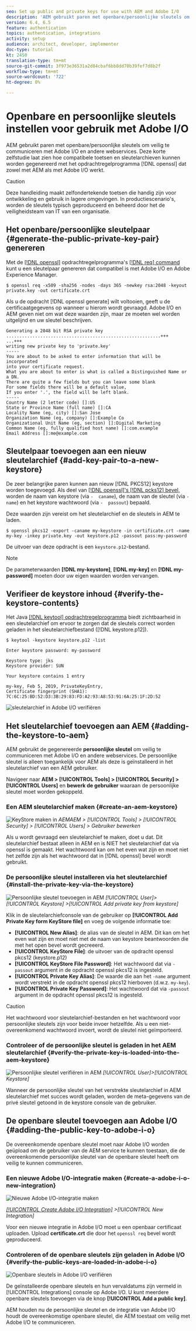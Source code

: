 ```yaml
---
seo: Set up public and private keys for use with AEM and Adobe I/O
description: 'AEM gebruikt paren met openbare/persoonlijke sleutels om veilig te communiceren met Adobe I/O en andere webservices. Deze korte zelfstudie laat zien hoe compatibele toetsen en sleutelarchieven kunnen worden gegenereerd met het openssl-opdrachtregelprogramma dat zowel met AEM als met Adobe I/O werkt. '
version: 6.4, 6.5
feature: authentication
topics: authentication, integrations
activity: setup
audience: architect, developer, implementer
doc-type: tutorial
kt: 2450
translation-type: tm+mt
source-git-commit: 3f973e36531a2d04cbaf6bb8dd70b39fef7d8b2f
workflow-type: tm+mt
source-wordcount: '722'
ht-degree: 0%

---
```



# Openbare en persoonlijke sleutels instellen voor gebruik met Adobe I/O

AEM gebruikt paren met openbare/persoonlijke sleutels om veilig te communiceren met Adobe I/O en andere webservices. Deze korte zelfstudie laat zien hoe compatibele toetsen en sleutelarchieven kunnen worden gegenereerd met het opdrachtregelprogramma [!DNL openssl] dat zowel met AEM als met Adobe I/O werkt.

>[!CAUTION]
>
>Deze handleiding maakt zelfondertekende toetsen die handig zijn voor ontwikkeling en gebruik in lagere omgevingen. In productiescenario&#39;s, worden de sleutels typisch geproduceerd en beheerd door het de veiligheidsteam van IT van een organisatie.

## Het openbare/persoonlijke sleutelpaar {#generate-the-public-private-key-pair} genereren

Met de [[!DNL openssl]](https://www.openssl.org/docs/man1.0.2/man1/openssl.html) opdrachtregelprogramma&#39;s [[!DNL req] command](https://www.openssl.org/docs/man1.0.2/man1/req.html) kunt u een sleutelpaar genereren dat compatibel is met Adobe I/O en Adobe Experience Manager.

```shell
$ openssl req -x509 -sha256 -nodes -days 365 -newkey rsa:2048 -keyout private.key -out certificate.crt
```

Als u de opdracht [!DNL openssl generate] wilt voltooien, geeft u de certificaatgegevens op wanneer u hierom wordt gevraagd. Adobe I/O en AEM geven niet om wat deze waarden zijn, maar ze moeten wel worden uitgelijnd en uw sleutel beschrijven.

```
Generating a 2048 bit RSA private key
...........................................................+++
...+++
writing new private key to 'private.key'
-----
You are about to be asked to enter information that will be incorporated
into your certificate request.
What you are about to enter is what is called a Distinguished Name or a DN.
There are quite a few fields but you can leave some blank
For some fields there will be a default value,
If you enter '.', the field will be left blank.
-----
Country Name (2 letter code) []:US
State or Province Name (full name) []:CA
Locality Name (eg, city) []:San Jose
Organization Name (eg, company) []:Example Co
Organizational Unit Name (eg, section) []:Digital Marketing
Common Name (eg, fully qualified host name) []:com.example
Email Address []:me@example.com
```

## Sleutelpaar toevoegen aan een nieuw sleutelarchief {#add-key-pair-to-a-new-keystore}

De zeer belangrijke paren kunnen aan nieuw [!DNL PKCS12] keystore worden toegevoegd. Als deel van [[!DNL openssl]'s [!DNL pcks12] bevel, ](https://www.openssl.org/docs/man1.0.2/man1/pkcs12.html) worden de naam van keystore (via `-  caname`), de naam van de sleutel (via `-name`) en het keystore wachtwoord (via `-  passout`) bepaald.

Deze waarden zijn vereist om het sleutelarchief en de sleutels in AEM te laden.

```shell
$ openssl pkcs12 -export -caname my-keystore -in certificate.crt -name my-key -inkey private.key -out keystore.p12 -passout pass:my-password
```

De uitvoer van deze opdracht is een `keystore.p12`-bestand.

>[!NOTE]
>
>De parameterwaarden **[!DNL my-keystore]**, **[!DNL my-key]** en **[!DNL my-password]** moeten door uw eigen waarden worden vervangen.

## Verifieer de keystore inhoud {#verify-the-keystore-contents}

Het Java [[!DNL keytool] opdrachtregelprogramma](https://docs.oracle.com/middleware/1213/wls/SECMG/keytool-summary-appx.htm#SECMG818) biedt zichtbaarheid in een sleutelarchief om ervoor te zorgen dat de sleutels correct worden geladen in het sleutelarchiefbestand ([!DNL keystore.p12]).

```shell
$ keytool -keystore keystore.p12 -list

Enter keystore password: my-password

Keystore type: jks
Keystore provider: SUN

Your keystore contains 1 entry

my-key, Feb 5, 2019, PrivateKeyEntry,
Certificate fingerprint (SHA1): 7C:6C:25:BD:52:D3:3B:29:83:FD:A2:93:A8:53:91:6A:25:1F:2D:52
```

![sleutelarchief in Adobe I/O verifiëren](assets/set-up-public-private-keys-for-use-with-aem-and-adobe-io/adobe-io--public-keys.png)

## Het sleutelarchief toevoegen aan AEM {#adding-the-keystore-to-aem}

AEM gebruikt de gegenereerde **persoonlijke sleutel** om veilig te communiceren met Adobe I/O en andere webservices. De persoonlijke sleutel is alleen toegankelijk voor AEM als deze is geïnstalleerd in het sleutelarchief van een AEM gebruiker.

Navigeer naar **AEM > [!UICONTROL Tools] > [!UICONTROL Security] >[!UICONTROL Users]** en **bewerk de gebruiker** waaraan de persoonlijke sleutel moet worden gekoppeld.

### Een AEM sleutelarchief maken {#create-an-aem-keystore}

![KeyStore maken in ](assets/set-up-public-private-keys-for-use-with-aem-and-adobe-io/aem--create-keystore.png)
*AEMAEM >  [!UICONTROL Tools] >  [!UICONTROL Security] >  [!UICONTROL Users] > Gebruiker bewerken*

Als u wordt gevraagd een sleutelarchief te maken, doet u dat. Dit sleutelarchief bestaat alleen in AEM en is NIET het sleutelarchief dat via openssl is gemaakt. Het wachtwoord kan om het even wat zijn en moet niet het zelfde zijn als het wachtwoord dat in [!DNL openssl] bevel wordt gebruikt.

### De persoonlijke sleutel installeren via het sleutelarchief {#install-the-private-key-via-the-keystore}

![Persoonlijke sleutel toevoegen in AEM](assets/set-up-public-private-keys-for-use-with-aem-and-adobe-io/aem--add-private-key.png)
*[!UICONTROL User]>  [!UICONTROL Keystore] >[!UICONTROL Add private key from keystore]*

Klik in de sleutelarchiefconsole van de gebruiker op **[!UICONTROL Add Private Key form KeyStore file]** en voeg de volgende informatie toe:

* **[!UICONTROL New Alias]**: de alias van de sleutel in AEM. Dit kan om het even wat zijn en moet niet met de naam van keystore beantwoorden die met het open bevel wordt gecreeerd.
* **[!UICONTROL KeyStore File]**: de uitvoer van de opdracht openssl pkcs12 (keystore.p12)
* **[!UICONTROL KeyStore File Password]**: Het wachtwoord dat via  `-passout` argument in de opdracht openssl pkcs12 is ingesteld.
* **[!UICONTROL Private Key Alias]**: De waarde die aan het  `-name` argument wordt verstrekt in de opdracht openssl pkcs12 hierboven (d.w.z.  `my-key`).
* **[!UICONTROL Private Key Password]**: Het wachtwoord dat via  `-passout` argument in de opdracht openssl pkcs12 is ingesteld.

>[!CAUTION]
>
>Het wachtwoord voor sleutelarchief-bestanden en het wachtwoord voor persoonlijke sleutels zijn voor beide invoer hetzelfde. Als u een niet-overeenkomend wachtwoord invoert, wordt de sleutel niet geïmporteerd.

### Controleer of de persoonlijke sleutel is geladen in het AEM sleutelarchief {#verify-the-private-key-is-loaded-into-the-aem-keystore}

![Persoonlijke sleutel verifiëren in AEM](assets/set-up-public-private-keys-for-use-with-aem-and-adobe-io/aem--keystore.png)
*[!UICONTROL User]>[!UICONTROL Keystore]*

Wanneer de persoonlijke sleutel van het verstrekte sleutelarchief in AEM sleutelarchief met succes wordt geladen, worden de meta-gegevens van de privé sleutel getoond in de keystore console van de gebruiker.

## De openbare sleutel toevoegen aan Adobe I/O {#adding-the-public-key-to-adobe-i-o}

De overeenkomende openbare sleutel moet naar Adobe I/O worden geüpload om de gebruiker van de AEM service te kunnen toestaan, die de overeenkomende persoonlijke sleutel van de openbare sleutel heeft om veilig te kunnen communiceren.

### Een nieuwe Adobe I/O-integratie maken {#create-a-adobe-i-o-new-integration}

![Nieuwe Adobe I/O-integratie maken](assets/set-up-public-private-keys-for-use-with-aem-and-adobe-io/adobe-io--create-new-integration.png)

*[[!UICONTROL Create Adobe I/O Integration]](https://console.adobe.io/) >[!UICONTROL New Integration]*

Voor een nieuwe integratie in Adobe I/O moet u een openbaar certificaat uploaden. Upload **certificate.crt** die door het `openssl req` bevel wordt geproduceerd.

### Controleren of de openbare sleutels zijn geladen in Adobe I/O {#verify-the-public-keys-are-loaded-in-adobe-i-o}

![Openbare sleutels in Adobe I/O verifiëren](assets/set-up-public-private-keys-for-use-with-aem-and-adobe-io/adobe-io--public-keys.png)

De geïnstalleerde openbare sleutels en hun vervaldatums zijn vermeld in [!UICONTROL Integrations] console op Adobe I/O. U kunt meerdere openbare sleutels toevoegen via de knop **[!UICONTROL Add a public key]**.

AEM houden nu de persoonlijke sleutel en de integratie van Adobe I/O houdt de overeenkomstige openbare sleutel, die AEM toestaat om veilig met Adobe I/O te communiceren.
